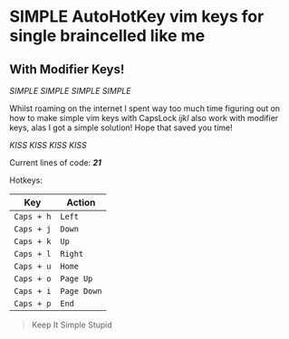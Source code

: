 # SIMPLE AutoHotKey vim keys for single braincelled like me
## With Modifier Keys!

*SIMPLE SIMPLE SIMPLE SIMPLE*

Whilst roaming on the internet I spent way too much time figuring out on how to make simple vim keys with CapsLock *ijkl* also work with modifier keys, alas I got a simple solution! Hope that saved you time!

*KISS KISS KISS KISS*

Current lines of code: ***21***

Hotkeys:

| Key        | Action      |
| ---------- | ----------- |
| `Caps + h` | `Left`      |
| `Caps + j` | `Down`      |
| `Caps + k` | `Up`        |
| `Caps + l` | `Right`     |
| `Caps + u` | `Home`      |
| `Caps + o` | `Page Up`   |
| `Caps + i` | `Page Down` |
| `Caps + p` | `End`       |

> Keep It Simple Stupid